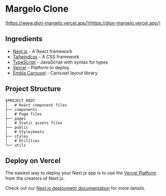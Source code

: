 # Margelo Clone

[https://www.dion-margelo.vercel.app/](https://dion-margelo.vercel.app/)

## Ingredients

- [Next.js](https://nextjs.org/) - A React framework
- [Tailwindcss](https://tailwindcss.com) - A CSS framework
- [TypeScript](https://www.typescriptlang.org/) - JavaScript with syntax for types
- [Vercel](https://vercel.com/) - Platform to deploy
- [Embla Carousel](https://www.embla-carousel.com/) - Carousel layout library

## Project Structure

```
$PROJECT_ROOT
│   # React component files
├── components
│   # Page files 
├── pages
│   # Static assets files
├── public
│   # Stylesheets
├── styles
│   # Utilities
└── utils
```

## Deploy on Vercel

The easiest way to deploy your Next.js app is to use the [Vercel Platform](https://vercel.com/new?utm_medium=default-template&filter=next.js&utm_source=create-next-app&utm_campaign=create-next-app-readme) from the creators of Next.js.

Check out our [Next.js deployment documentation](https://nextjs.org/docs/deployment) for more details.

